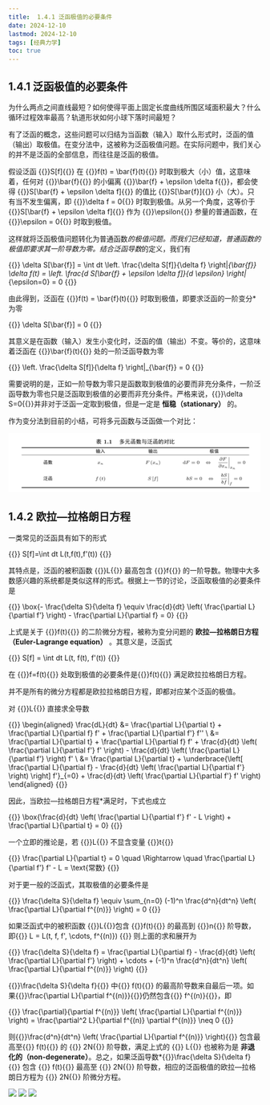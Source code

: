 ```yaml
---
title:  1.4.1 泛函极值的必要条件
date: 2024-12-10
lastmod: 2024-12-10
tags: [经典力学]
toc: true
---
```


##  1.4.1 泛函极值的必要条件

为什么两点之间直线最短？如何使得平面上固定长度曲线所围区域面积最大？什么循环过程效率最高？轨道形状如何小球下落时间最短？

有了泛函的概念，这些问题可以归结为当函数（输入）取什么形式时，泛函的值（输出）取极值。在变分法中，这被称为泛函极值问题。在实际问题中，我们关心的并不是泛函的全部信息，而往往是泛函的极值。

假设泛函 {{<latex display="false">}}S[f]{{</latex>}} 在 {{<latex display="false">}}f(t) = \bar{f}(t){{</latex>}} 时取到极大（小）值，这意味着，任何对 {{<latex display="false">}}\bar{f}{{</latex>}} 的小偏离 {{<latex display="false">}}\bar{f} + \epsilon \delta f{{</latex>}}，都会使得 {{<latex display="false">}}S[\bar{f} + \epsilon \delta f]{{</latex>}} 的值比 {{<latex display="false">}}S[\bar{f}]{{</latex>}} 小（大）。只有当不发生偏离，即 {{<latex display="false">}}\delta f = 0{{</latex>}} 时取到极值。从另一个角度，这等价于 {{<latex display="false">}}S[\bar{f} + \epsilon \delta f]{{</latex>}} 作为 {{<latex display="false">}}\epsilon{{</latex>}} 参量的普通函数，在 {{<latex display="false">}}\epsilon = 0{{</latex>}} 时取到极值。

这样就将泛函极值问题转化为普通函数*的极值问题。而我们已经知道，普通函数的极值即要求其一阶导数为零。结合泛函导数*的定义，我们有

{{<latex display="true">}}
\delta S[\bar{f}] = \int dt \left. \frac{\delta S[f]}{\delta f} \right|_{\bar{f}} \delta f(t) = \left. \frac{d S[\bar{f} + \epsilon \delta f]}{d \epsilon} \right|_{\epsilon=0} = 0
{{</latex>}}

由此得到，泛函在 {{<latex display="false">}}f(t) = \bar{f}(t){{</latex>}} 时取到极值，即要求泛函的一阶变分*为零

{{<latex display="true">}}
\delta S[\bar{f}] = 0
{{</latex>}}

其意义是在函数（输入）发生小变化时，泛函的值（输出）不变。等价的，这意味着泛函在 {{<latex display="false">}}\bar{f}(t){{</latex>}} 处的一阶泛函导数为零

{{<latex display="true">}}
\left. \frac{\delta S[f]}{\delta f} \right|_{\bar{f}} = 0
{{</latex>}}

需要说明的是，正如一阶导数为零只是函数取到极值的必要而非充分条件，一阶泛函导数为零也只是泛函取到极值的必要而非充分条件。严格来说，{{<latex display="false">}}\delta S=0{{</latex>}}并非对于泛函一定取到极值，但是一定是 **恒稳（stationary）** 的。

作为变分法到目前的小结，可将多元函数与泛函做一个对比：

![](/content/notes/Physcis/classical%20mechnics/经典力学高显/1.4.1/1.png)

##  1.4.2 欧拉—拉格朗日方程

一类常见的泛函具有如下的形式

{{<latex display="true">}}
S[f]=\int dt L(t,f(t),f'(t))
{{</latex>}}

其特点是，泛函的被积函数 {{<latex display="false">}}L{{</latex>}} 最高包含 {{<latex display="false">}}f{{</latex>}} 的一阶导数。物理中大多数感兴趣的系统都是类似这样的形式。根据上一节的讨论，泛函取极值的必要条件是

{{<latex display="true">}}
\box{- \frac{\delta S}{\delta f} \equiv \frac{d}{dt} \left( \frac{\partial L}{\partial f'} \right) - \frac{\partial L}{\partial f} = 0}
{{</latex>}}

上式是关于 {{<latex display="false">}}f(t){{</latex>}} 的二阶微分方程，被称为变分问题的 **欧拉—拉格朗日方程（Euler-Lagrange equation）** 。其意义是，泛函式

{{<latex display="false">}}
S[f] = \int dt L(t, f(t), f'(t))
{{</latex>}}

在 {{<latex display="false">}}f=f(t){{</latex>}} 处取到极值的必要条件是{{<latex display="false">}}f(t){{</latex>}} 满足欧拉拉格朗日方程。

并不是所有的微分方程都是欧拉拉格朗日方程，即都对应某个泛函的极值。

对 {{<latex display="false">}}L{{</latex>}} 直接求全导数

{{<latex display="true">}}
\begin{aligned}
\frac{dL}{dt} &= \frac{\partial L}{\partial t} + \frac{\partial L}{\partial f} f' + \frac{\partial L}{\partial f'} f'' \\
&= \frac{\partial L}{\partial t} + \frac{\partial L}{\partial f} f' + \frac{d}{dt} \left( \frac{\partial L}{\partial f'} f' \right) - \frac{d}{dt} \left( \frac{\partial L}{\partial f'} \right) f' \\
&= \frac{\partial L}{\partial t} + \underbrace{\left[ \frac{\partial L}{\partial f} - \frac{d}{dt} \left( \frac{\partial L}{\partial f'} \right) \right] f'}_{=0} + \frac{d}{dt} \left( \frac{\partial L}{\partial f'} f' \right)
\end{aligned}
{{</latex>}}

因此，当欧拉—拉格朗日方程*满足时，下式也成立

{{<latex display="true">}}
\box{\frac{d}{dt} \left( \frac{\partial L}{\partial f'} f' - L \right) + \frac{\partial L}{\partial t} = 0}
{{</latex>}}

一个立即的推论是，若 {{<latex display="false">}}L{{</latex>}} 不显含变量 {{<latex display="false">}}t{{</latex>}}

{{<latex display="false">}}
\frac{\partial L}{\partial t} = 0 \quad \Rightarrow \quad \frac{\partial L}{\partial f'} f' - L = \text{常数}
{{</latex>}}

对于更一般的泛函式，其取极值的必要条件是

{{<latex display="true">}}
\frac{\delta S}{\delta f} \equiv \sum_{n=0} (-1)^n \frac{d^n}{dt^n} \left( \frac{\partial L}{\partial f^{(n)}} \right) = 0
{{</latex>}}

如果泛函式中的被积函数 {{<latex display="false">}}L{{</latex>}}包含 {{<latex display="false">}}f(t){{</latex>}} 的最高到 {{<latex display="false">}}n{{</latex>}} 阶导数，即{{<latex display="false">}} L = L(t, f, f', \cdots, f^{(n)}) {{</latex>}} 则上面的求和展开为

{{<latex display="true">}}
\frac{\delta S}{\delta f} = \frac{\partial L}{\partial f} - \frac{d}{dt} \left( \frac{\partial L}{\partial f'} \right) + \cdots + (-1)^n \frac{d^n}{dt^n} \left( \frac{\partial L}{\partial f^{(n)}} \right)
{{</latex>}}

{{<latex display="false">}}\frac{\delta S}{\delta f}{{</latex>}} 中{{<latex display="false">}} f(t){{</latex>}} 的最高阶导数来自最后一项。如果{{<latex display="false">}}\frac{\partial L}{\partial f^{(n)}}{{</latex>}}仍然包含{{<latex display="false">}} f^{(n)}{{</latex>}}，即

{{<latex display="true">}}
\frac{\partial}{\partial f^{(n)}} \left( \frac{\partial L}{\partial f^{(n)}} \right) = \frac{\partial^2 L}{\partial f^{(n)} \partial f^{(n)}} \neq 0
{{</latex>}}

则{{<latex display="false">}}\frac{d^n}{dt^n} \left( \frac{\partial L}{\partial f^{(n)}} \right){{</latex>}} 包含最高至{{<latex display="false">}} f(t){{</latex>}} 的 {{<latex display="false">}} 2N{{</latex>}}  阶导数，满足上式的 {{<latex display="false">}} L{{</latex>}} 也被称为是 **非退化的（non-degenerate）**。总之，如果泛函导数*{{<latex display="false">}}\frac{\delta S}{\delta f}{{</latex>}} 包含 {{<latex display="false">}} f(t){{</latex>}}  最高至 {{<latex display="false">}} 2N{{</latex>}}  阶导数，相应的泛函极值的欧拉—拉格朗日方程为 {{<latex display="false">}} 2N{{</latex>}}  阶微分方程。

![](/2.png)
![](/3.png)
![](/4.png)